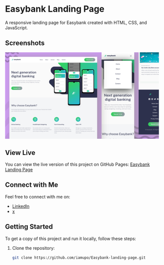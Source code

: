 # Easybank Landing Page

A responsive landing page for Easybank created with HTML, CSS, and JavaScript.

## Screenshots

![Screenshot 1](img/screenshot.png)

## View Live

You can view the live version of this project on GitHub Pages: [Easybank Landing Page](https://iamupo.github.io/Easybank-landing-page/)

## Connect with Me

Feel free to connect with me on:

- [LinkedIn](https://www.linkedin.com/in/iamupo/)
- [x](https://www.x.com/iamupo/)

## Getting Started

To get a copy of this project and run it locally, follow these steps:

1. Clone the repository:

   ```bash
   git clone https://github.com/iamupo/Easybank-landing-page.git
